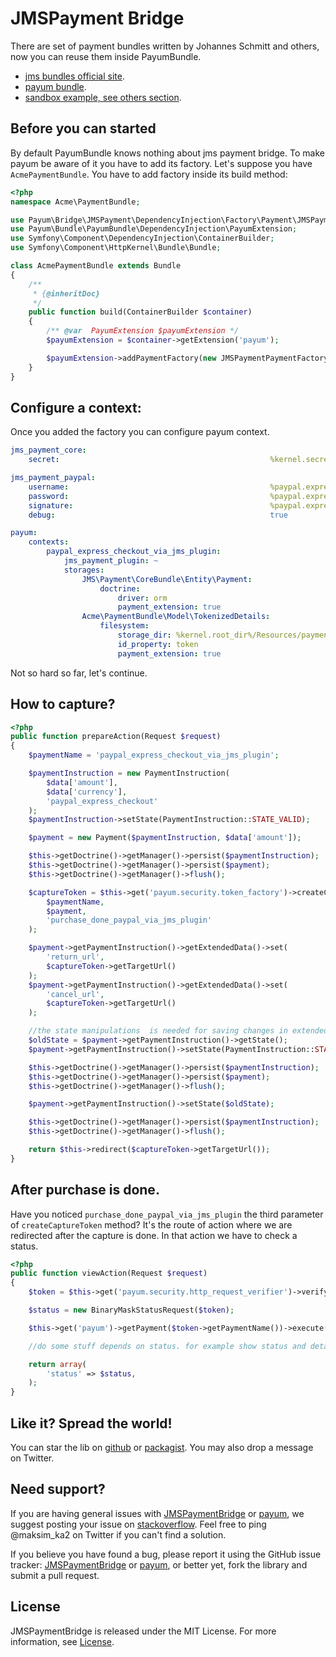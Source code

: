 JMSPayment Bridge
=================

There are set of payment bundles written by Johannes Schmitt and others, now you can reuse them inside PayumBundle. 

* [jms bundles official site](http://jmsyst.com/bundles/JMSPaymentCoreBundle).
* [payum bundle](https://github.com/Payum/PayumBundle).
* [sandbox example, see others section](https://github.com/Payum/PayumBundleSandbox).

## Before you can started

By default PayumBundle knows nothing about jms payment bridge.
To make payum be aware of it you have to add its factory.
Let's suppose you have `AcmePaymentBundle`.
You have to add factory inside its build method:

```php
<?php
namespace Acme\PaymentBundle;

use Payum\Bridge\JMSPayment\DependencyInjection\Factory\Payment\JMSPaymentPaymentFactory;
use Payum\Bundle\PayumBundle\DependencyInjection\PayumExtension;
use Symfony\Component\DependencyInjection\ContainerBuilder;
use Symfony\Component\HttpKernel\Bundle\Bundle;

class AcmePaymentBundle extends Bundle
{
    /**
     * {@inheritDoc}
     */
    public function build(ContainerBuilder $container)
    {
        /** @var  PayumExtension $payumExtension */
        $payumExtension = $container->getExtension('payum');

        $payumExtension->addPaymentFactory(new JMSPaymentPaymentFactory);
    }
}

```

## Configure a context:

Once you added the factory you can configure payum context.

```yml
jms_payment_core:
    secret:                                               %kernel.secret%

jms_payment_paypal:
    username:                                             %paypal.express_checkout.username%
    password:                                             %paypal.express_checkout.password%
    signature:                                            %paypal.express_checkout.signature%
    debug:                                                true

payum:
    contexts:
        paypal_express_checkout_via_jms_plugin:
            jms_payment_plugin: ~
            storages:
                JMS\Payment\CoreBundle\Entity\Payment:
                    doctrine:
                        driver: orm
                        payment_extension: true
                Acme\PaymentBundle\Model\TokenizedDetails:
                    filesystem:
                        storage_dir: %kernel.root_dir%/Resources/payments
                        id_property: token
                        payment_extension: true
```

Not so hard so far, let's continue.

## How to capture?

```php
<?php
public function prepareAction(Request $request)
{
    $paymentName = 'paypal_express_checkout_via_jms_plugin';

    $paymentInstruction = new PaymentInstruction(
        $data['amount'],
        $data['currency'],
        'paypal_express_checkout'
    );
    $paymentInstruction->setState(PaymentInstruction::STATE_VALID);

    $payment = new Payment($paymentInstruction, $data['amount']);

    $this->getDoctrine()->getManager()->persist($paymentInstruction);
    $this->getDoctrine()->getManager()->persist($payment);
    $this->getDoctrine()->getManager()->flush();

    $captureToken = $this->get('payum.security.token_factory')->createCaptureToken(
        $paymentName,
        $payment,
        'purchase_done_paypal_via_jms_plugin'
    );

    $payment->getPaymentInstruction()->getExtendedData()->set(
        'return_url',
        $captureToken->getTargetUrl()
    );
    $payment->getPaymentInstruction()->getExtendedData()->set(
        'cancel_url',
        $captureToken->getTargetUrl()
    );

    //the state manipulations  is needed for saving changes in extended data.
    $oldState = $payment->getPaymentInstruction()->getState();
    $payment->getPaymentInstruction()->setState(PaymentInstruction::STATE_INVALID);

    $this->getDoctrine()->getManager()->persist($paymentInstruction);
    $this->getDoctrine()->getManager()->persist($payment);
    $this->getDoctrine()->getManager()->flush();

    $payment->getPaymentInstruction()->setState($oldState);

    $this->getDoctrine()->getManager()->persist($paymentInstruction);
    $this->getDoctrine()->getManager()->flush();

    return $this->redirect($captureToken->getTargetUrl());
}
```

## After purchase is done.

Have you noticed `purchase_done_paypal_via_jms_plugin`  the third parameter of `createCaptureToken` method?
It's the route of action where we are redirected after the capture is done. In that action we have to check a status.

```php
<?php
public function viewAction(Request $request)
{
    $token = $this->get('payum.security.http_request_verifier')->verify($request);

    $status = new BinaryMaskStatusRequest($token);

    $this->get('payum')->getPayment($token->getPaymentName())->execute($status);

    //do some stuff depends on status. for example show status and details

    return array(
        'status' => $status,
    );
}
```

## Like it? Spread the world!

You can star the lib on [github](https://github.com/Payum/JMSPaymentBridge) or [packagist](https://packagist.org/packages/Payum/JMSPaymentBridge). You may also drop a message on Twitter.

## Need support?

If you are having general issues with [JMSPaymentBridge](https://github.com/Payum/JMSPaymentBridge) or [payum](https://github.com/Payum/Payum), we suggest posting your issue on [stackoverflow](http://stackoverflow.com/). Feel free to ping @maksim_ka2 on Twitter if you can't find a solution.

If you believe you have found a bug, please report it using the GitHub issue tracker: [JMSPaymentBridge](https://github.com/Payum/JMSPaymentBridge/issues) or [payum](https://github.com/Payum/Payum/issues), or better yet, fork the library and submit a pull request.

## License

JMSPaymentBridge is released under the MIT License. For more information, see [License](LICENSE).
